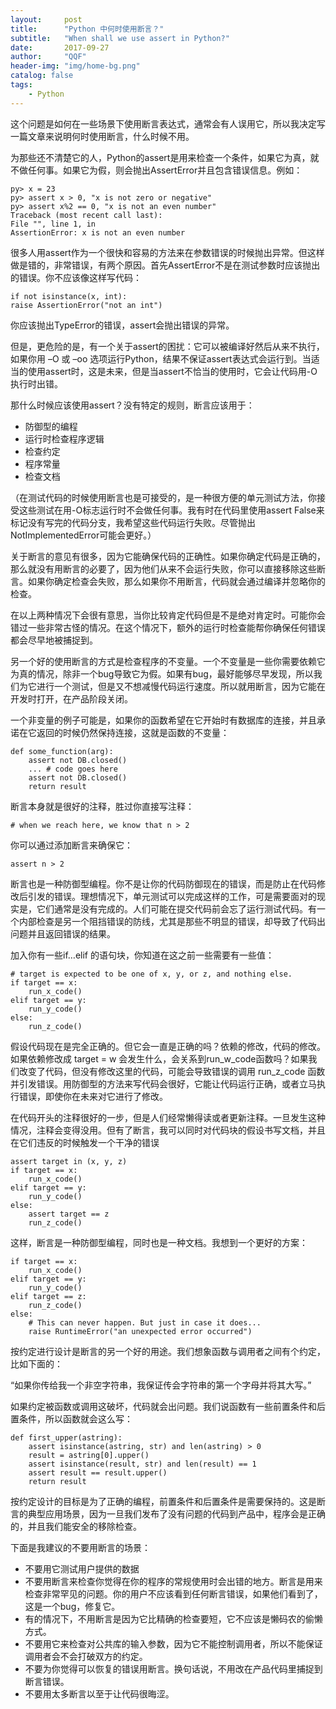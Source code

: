 ```yaml
---
layout:     post
title:      "Python 中何时使用断言？"
subtitle:   "When shall we use assert in Python?"
date:       2017-09-27
author:     "QQF"
header-img: "img/home-bg.png"
catalog: false
tags:
    - Python
---
```


这个问题是如何在一些场景下使用断言表达式，通常会有人误用它，所以我决定写一篇文章来说明何时使用断言，什么时候不用。

为那些还不清楚它的人，Python的assert是用来检查一个条件，如果它为真，就不做任何事。如果它为假，则会抛出AssertError并且包含错误信息。例如：

```
py> x = 23
py> assert x > 0, "x is not zero or negative"
py> assert x%2 == 0, "x is not an even number"
Traceback (most recent call last):
File "", line 1, in
AssertionError: x is not an even number
```

很多人用assert作为一个很快和容易的方法来在参数错误的时候抛出异常。但这样做是错的，非常错误，有两个原因。首先AssertError不是在测试参数时应该抛出的错误。你不应该像这样写代码：

```
if not isinstance(x, int):
raise AssertionError("not an int")
```

你应该抛出TypeError的错误，assert会抛出错误的异常。


但是，更危险的是，有一个关于assert的困扰：它可以被编译好然后从来不执行，如果你用 –O 或 –oo 选项运行Python，结果不保证assert表达式会运行到。当适当的使用assert时，这是未来，但是当assert不恰当的使用时，它会让代码用-O执行时出错。


那什么时候应该使用assert？没有特定的规则，断言应该用于：

* 防御型的编程
* 运行时检查程序逻辑
* 检查约定
* 程序常量
* 检查文档

（在测试代码的时候使用断言也是可接受的，是一种很方便的单元测试方法，你接受这些测试在用-O标志运行时不会做任何事。我有时在代码里使用assert False来标记没有写完的代码分支，我希望这些代码运行失败。尽管抛出NotImplementedError可能会更好。）


关于断言的意见有很多，因为它能确保代码的正确性。如果你确定代码是正确的，那么就没有用断言的必要了，因为他们从来不会运行失败，你可以直接移除这些断言。如果你确定检查会失败，那么如果你不用断言，代码就会通过编译并忽略你的检查。


在以上两种情况下会很有意思，当你比较肯定代码但是不是绝对肯定时。可能你会错过一些非常古怪的情况。在这个情况下，额外的运行时检查能帮你确保任何错误都会尽早地被捕捉到。


另一个好的使用断言的方式是检查程序的不变量。一个不变量是一些你需要依赖它为真的情况，除非一个bug导致它为假。如果有bug，最好能够尽早发现，所以我们为它进行一个测试，但是又不想减慢代码运行速度。所以就用断言，因为它能在开发时打开，在产品阶段关闭。

一个非变量的例子可能是，如果你的函数希望在它开始时有数据库的连接，并且承诺在它返回的时候仍然保持连接，这就是函数的不变量：

```
def some_function(arg):
    assert not DB.closed()
    ... # code goes here
    assert not DB.closed()
    return result
```

断言本身就是很好的注释，胜过你直接写注释：

```
# when we reach here, we know that n > 2
```

你可以通过添加断言来确保它：

```
assert n > 2
```

断言也是一种防御型编程。你不是让你的代码防御现在的错误，而是防止在代码修改后引发的错误。理想情况下，单元测试可以完成这样的工作，可是需要面对的现实是，它们通常是没有完成的。人们可能在提交代码前会忘了运行测试代码。有一个内部检查是另一个阻挡错误的防线，尤其是那些不明显的错误，却导致了代码出问题并且返回错误的结果。


加入你有一些if…elif 的语句块，你知道在这之前一些需要有一些值：

```
# target is expected to be one of x, y, or z, and nothing else.
if target == x:
    run_x_code()
elif target == y:
    run_y_code()
else:
    run_z_code()
```

假设代码现在是完全正确的。但它会一直是正确的吗？依赖的修改，代码的修改。如果依赖修改成 target = w 会发生什么，会关系到run_w_code函数吗？如果我们改变了代码，但没有修改这里的代码，可能会导致错误的调用 run_z_code 函数并引发错误。用防御型的方法来写代码会很好，它能让代码运行正确，或者立马执行错误，即使你在未来对它进行了修改。


在代码开头的注释很好的一步，但是人们经常懒得读或者更新注释。一旦发生这种情况，注释会变得没用。但有了断言，我可以同时对代码块的假设书写文档，并且在它们违反的时候触发一个干净的错误

```
assert target in (x, y, z)
if target == x:
    run_x_code()
elif target == y:
    run_y_code()
else:
    assert target == z
    run_z_code()
```

这样，断言是一种防御型编程，同时也是一种文档。我想到一个更好的方案：

```
if target == x:
    run_x_code()
elif target == y:
    run_y_code()
elif target == z:
    run_z_code()
else:
    # This can never happen. But just in case it does...
    raise RuntimeError("an unexpected error occurred")
```

按约定进行设计是断言的另一个好的用途。我们想象函数与调用者之间有个约定，比如下面的：


“如果你传给我一个非空字符串，我保证传会字符串的第一个字母并将其大写。”


如果约定被函数或调用这破坏，代码就会出问题。我们说函数有一些前置条件和后置条件，所以函数就会这么写：

```
def first_upper(astring):
    assert isinstance(astring, str) and len(astring) > 0
    result = astring[0].upper()
    assert isinstance(result, str) and len(result) == 1
    assert result == result.upper()
    return result
```

按约定设计的目标是为了正确的编程，前置条件和后置条件是需要保持的。这是断言的典型应用场景，因为一旦我们发布了没有问题的代码到产品中，程序会是正确的，并且我们能安全的移除检查。

下面是我建议的不要用断言的场景：

* 不要用它测试用户提供的数据
* 不要用断言来检查你觉得在你的程序的常规使用时会出错的地方。断言是用来检查非常罕见的问题。你的用户不应该看到任何断言错误，如果他们看到了，这是一个bug，修复它。
* 有的情况下，不用断言是因为它比精确的检查要短，它不应该是懒码农的偷懒方式。
* 不要用它来检查对公共库的输入参数，因为它不能控制调用者，所以不能保证调用者会不会打破双方的约定。
* 不要为你觉得可以恢复的错误用断言。换句话说，不用改在产品代码里捕捉到断言错误。
* 不要用太多断言以至于让代码很晦涩。